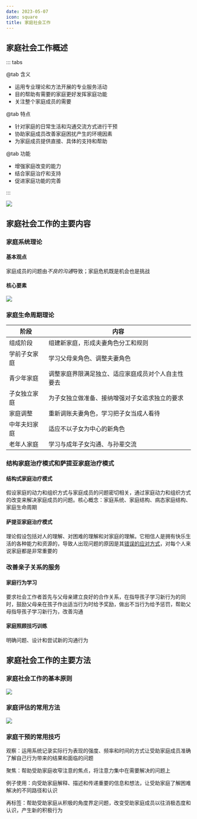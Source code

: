 ```yaml
---
date: 2023-05-07
icon: square
title: 家庭社会工作
---
```


## 家庭社会工作概述 <Badge text="了解" type="tip" />

::: tabs

@tab 含义

- 运用专业理论和方法开展的专业服务活动
- 目的帮助有需要的家庭更好发挥家庭功能
- 关注整个家庭成员的需要

@tab 特点

- 针对家庭的日常生活和沟通交流方式进行干预
- 协助家庭成员改善家庭困扰产生的环境因素
- 为家庭成员提供直接、具体的支持和帮助

@tab 功能

- 增强家庭改变的能力
- 结合家庭治疗和支持
- 促进家庭功能的完善

:::

![](/social/家庭社会工作基本假设.png)

## 家庭社会工作的主要内容

### 家庭系统理论 <Badge text="必考" type="warning" />

#### 基本观点

家庭成员的问题由*不良的沟通*导致；家庭危机既是机会也是挑战

#### 核心要素

![](/social/家庭系统理论核心要素.png)

### 家庭生命周期理论 <Badge text="重点" type="danger" />

| 阶段         | 内容                                               |
| ------------ | -------------------------------------------------- |
| 组成阶段     | 组建新家庭，形成夫妻角色分工和规则                 |
| 学前子女家庭 | 学习父母亲角色、调整夫妻角色                       |
| 青少年家庭   | 调整家庭界限满足独立、适应家庭成员对个人自主性要去 |
| 子女独立家庭 | 为子女独立做准备、接纳增强对子女追求独立的要求     |
| 家庭调整     | 重新调账夫妻角色，学习把子女当成人看待             |
| 中年夫妇家庭 | 适应不以子女为中心的新角色                         |
| 老年人家庭   | 学习与成年子女沟通、与孙辈交流                     |

### 结构家庭治疗模式和萨提亚家庭治疗模式

#### 结构式家庭治疗模式

假设家庭的动力和组织方式与家庭成员的问题密切相关，通过家庭动力和组织方式的改变来解决家庭成员的问题。核心概念：家庭系统、家庭结构、病态家庭结构、家庭生命周期

#### 萨提亚家庭治疗模式

理论假设包括对人的理解、对困难的理解和对家庭的理解。它相信人是拥有快乐生活的各种能力和资源的，导致人出现问题的原因是其<u>错误的应对方式</u>，对每个人来说家庭都是非常重要的

### 改善亲子关系的服务

#### 家庭行为学习 <Badge text="重点" type="danger" />

要求社会工作者首先与父母亲建立良好的合作关系，在指导孩子学习新行为的同时，鼓励父母亲在孩子作出适当行为时给予奖励，做出不当行为给予惩罚，帮助父母指导孩子学习新行为，改善沟通

#### 家庭照顾技巧训练

明确问题、设计和尝试新的沟通行为

## 家庭社会工作的主要方法

### 家庭社会工作的基本原则 <Badge text="必考" type="warning" />

![](/social/家庭社会工作基本原则.svg)

### 家庭评估的常用方法

![](/social/家庭结构图.jpg)

### 家庭干预的常用技巧 <Badge text="必考" type="warning" />

观察：运用系统记录实际行为表现的强度、频率和时间的方式让受助家庭成员准确了解自己行为带来的结果和面临的问题

聚焦：帮助受助家庭收窄注意的焦点，将注意力集中在需要解决的问题上

例子使用：向受助家庭解释、描述和传递重要的信息和想法，让受助家庭了解困难解决的不同路径和认识

再标签：帮助受助家庭从积极的角度界定问题，改变受助家庭成员以往消极态度和认识，产生新的积极行为